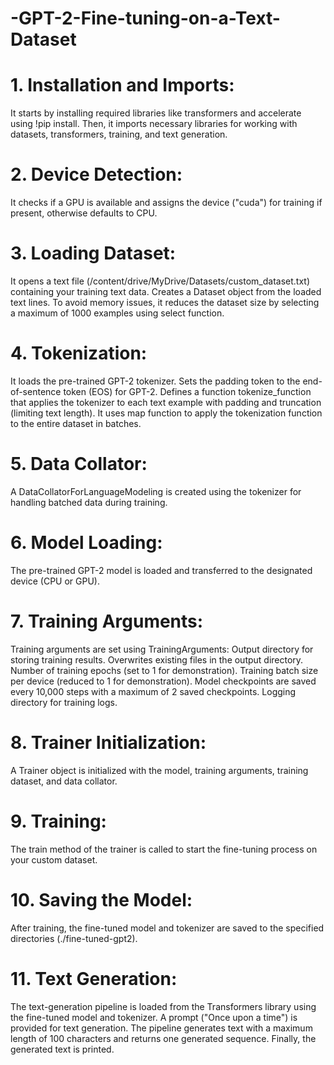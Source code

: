 # -GPT-2-Fine-tuning-on-a-Text-Dataset

# 1. Installation and Imports:

It starts by installing required libraries like transformers and accelerate using !pip install.
Then, it imports necessary libraries for working with datasets, transformers, training, and text generation.

# 2. Device Detection:

It checks if a GPU is available and assigns the device ("cuda") for training if present, otherwise defaults to CPU.

# 3. Loading Dataset:

It opens a text file (/content/drive/MyDrive/Datasets/custom_dataset.txt) containing your training text data.
Creates a Dataset object from the loaded text lines.
To avoid memory issues, it reduces the dataset size by selecting a maximum of 1000 examples using select function.

# 4. Tokenization:

It loads the pre-trained GPT-2 tokenizer.
Sets the padding token to the end-of-sentence token (EOS) for GPT-2.
Defines a function tokenize_function that applies the tokenizer to each text example with padding and truncation (limiting text length).
It uses map function to apply the tokenization function to the entire dataset in batches.

# 5. Data Collator:

A DataCollatorForLanguageModeling is created using the tokenizer for handling batched data during training.

# 6. Model Loading:

The pre-trained GPT-2 model is loaded and transferred to the designated device (CPU or GPU).

# 7. Training Arguments:

Training arguments are set using TrainingArguments:
Output directory for storing training results.
Overwrites existing files in the output directory.
Number of training epochs (set to 1 for demonstration).
Training batch size per device (reduced to 1 for demonstration).
Model checkpoints are saved every 10,000 steps with a maximum of 2 saved checkpoints.
Logging directory for training logs.

# 8. Trainer Initialization:

A Trainer object is initialized with the model, training arguments, training dataset, and data collator.

# 9. Training:

The train method of the trainer is called to start the fine-tuning process on your custom dataset.

# 10. Saving the Model:

After training, the fine-tuned model and tokenizer are saved to the specified directories (./fine-tuned-gpt2).

# 11. Text Generation:

The text-generation pipeline is loaded from the Transformers library using the fine-tuned model and tokenizer.
A prompt ("Once upon a time") is provided for text generation.
The pipeline generates text with a maximum length of 100 characters and returns one generated sequence.
Finally, the generated text is printed.
